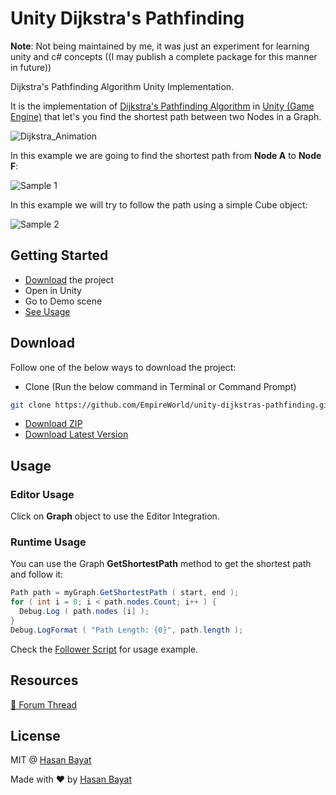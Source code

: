 # Unity Dijkstra's Pathfinding

**Note**: Not being maintained by me, it was just an experiment for learning unity and c# concepts ((I may publish a complete package for this manner in future))

Dijkstra's Pathfinding Algorithm Unity Implementation.

It is the implementation of [Dijkstra's Pathfinding Algorithm](https://en.wikipedia.org/wiki/Dijkstra%27s_algorithm) in [Unity (Game Engine)](https://unity3d.com) that let's you find the shortest path between two Nodes in a Graph.

![Dijkstra_Animation](https://upload.wikimedia.org/wikipedia/commons/5/57/Dijkstra_Animation.gif)

In this example we are going to find the shortest path from **Node A** to **Node F**:

![Sample 1](https://i.imgur.com/WHQn8lf.gif)

In this example we will try to follow the path using a simple Cube object:

![Sample 2](https://i.imgur.com/dcDpawc.gif)

## Getting Started

- [Download](#download) the project
- Open in Unity
- Go to Demo scene
- [See Usage](#usage)

## Download

Follow one of the below ways to download the project:

- Clone (Run the below command in Terminal or Command Prompt)

```bash
git clone https://github.com/EmpireWorld/unity-dijkstras-pathfinding.git
```

- [Download ZIP](https://github.com/EmpireWorld/unity-dijkstras-pathfinding/archive/master.zip)
- [Download Latest Version](https://github.com/EmpireWorld/unity-dijkstras-pathfinding/releases/latest)

## Usage

### Editor Usage

Click on **Graph** object to use the Editor Integration.

### Runtime Usage

You can use the Graph **GetShortestPath** method to get the shortest path and follow it:

```csharp
Path path = myGraph.GetShortestPath ( start, end );
for ( int i = 0; i < path.nodes.Count; i++ ) {
  Debug.Log ( path.nodes [i] );
}
Debug.LogFormat ( "Path Length: {0}", path.length );
```

Check the [Follower Script](https://github.com/EmpireWorld/unity-dijkstras-pathfinding/blob/master/Assets/Scripts/Follower.cs) for usage example.

## Resources

[:speech_balloon: Forum Thread](https://forum.unity.com/threads/unity-dijkstras-pathfinding.505212/)

## License

MIT @ [Hasan Bayat](https://github.com/EmpireWorld)

Made with :heart: by [Hasan Bayat](https://github.com/EmpireWorld)
